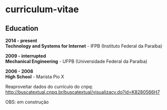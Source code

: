 # curriculum-vitae

## Education

**2014 - present** <br>
**Technology and Systems for Internet** - IFPB (Instituto Federal da Paraíba)  

**2009 - interrupted** <br>
**Mechanical Engineering** - UFPB (Universidade Federal da Paraíba)    

**2006 - 2008** <br>
**High School** - Marista Pio X 

Reaproveitar dados do currículo do cnpq: http://buscatextual.cnpq.br/buscatextual/visualizacv.do?id=K8280566H7

OBS: em construção
